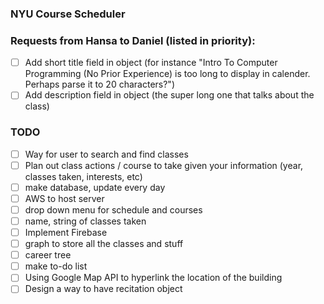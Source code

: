 ### NYU Course Scheduler

### Requests from Hansa to Daniel (listed in priority):
- [ ] Add short title field in object (for instance "Intro To Computer Programming (No Prior Experience) is too long to display in calender. Perhaps parse it to 20 characters?")
- [ ] Add description field in object (the super long one that talks about the class)

### TODO
- [ ] Way for user to search and find classes
- [ ] Plan out class actions / course to take given your information (year, classes taken, interests, etc)
- [ ] make database, update every day
- [ ] AWS to host server
- [ ] drop down menu for schedule and courses
- [ ] name, string of classes taken
- [ ] Implement Firebase
- [ ] graph to store all the classes and stuff
- [ ] career tree
- [ ] make to-do list
- [ ] Using Google Map API to hyperlink the location of the building
- [ ] Design a way to have recitation object